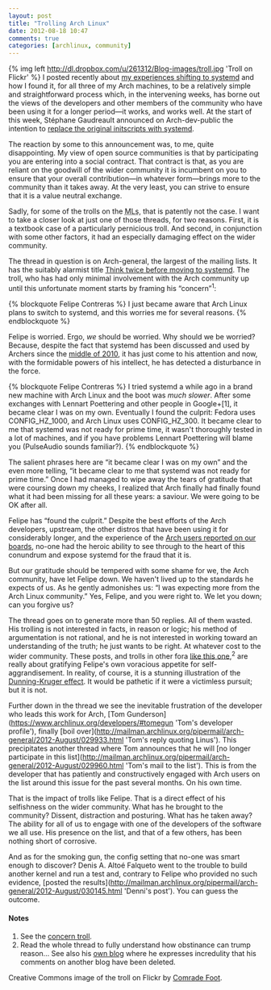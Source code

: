 ```yaml
---
layout: post
title: "Trolling Arch Linux"
date: 2012-08-18 10:47
comments: true
categories: [archlinux, community]
---
```

    
{% img left http://dl.dropbox.com/u/261312/Blog-images/troll.jpg 'Troll on Flickr' %}
I posted recently about
[my experiences shifting to systemd](http://jasonwryan.com/blog/2012/08/04/systemd/ 'Some thoughts on moving across…')
and how I found it, for all three of my Arch machines, to be a relatively simple and
straightforward process which, in the intervening weeks, has borne out the views of 
the developers and other members of the community who have been using it for a longer
period—it works, and works well. At the start of this week, Stéphane Gaudreault
announced on Arch-dev-public the intention to 
[replace the original initscripts with systemd](http://mailman.archlinux.org/pipermail/arch-dev-public/2012-August/023389.html 'ML post seeking developer views').

The reaction by some to this announcement was, to me, quite disappointing. My view of
open source communities is that by participating you are entering into a social contract.
That contract is that, as you are reliant on the goodwill of the wider community it is
incumbent on you to ensure that your overall contribution—in whatever form—brings
more to the community than it takes away. At the very least, you can strive to ensure 
that it is a value neutral exchange.

Sadly, for some of the trolls on the <acronym title="Mailing lists">MLs</acronym>, that
is patently not the case. I want to take a closer look at just one of those threads, for two
reasons. First, it is a textbook case of a particularly pernicious troll. And second, in
conjunction with some other factors, it had an especially damaging effect on the wider
community. 

The thread in question is on Arch-general, the largest of the mailing lists. It has
the suitably alarmist title
[Think twice before moving to systemd](http://mailman.archlinux.org/pipermail/arch-general/2012-August/029856.html 'A trolling we will go…').
The troll, who has had only minimal involvement with the Arch community up until this
unfortunate moment starts by framing his “concern”<sup>1</sup>:

{% blockquote Felipe Contreras %}
I just became aware that Arch Linux plans to switch to systemd, and this worries me for several reasons.
{% endblockquote %}

Felipe is worried. Ergo, *we* should be worried. Why should we be worried? Because,
despite the fact that systemd has been discussed and used by Archers since the
[middle of 2010](https://bbs.archlinux.org/viewtopic.php?id=96316 '57 page thread on the Arch BBS'),
it has just come to his attention and now, with the formidable powers of his intellect,
he has detected a disturbance in the force.

{% blockquote Felipe Contreras %}
I tried systemd a while ago in a brand new machine with Arch Linux and the boot was *much slower*. After some exchanges with Lennart Poettering and other people in Google+[1], it became clear I was on my own. Eventually I found the culprit: Fedora uses CONFIG_HZ_1000, and Arch Linux uses CONFIG_HZ_300. It became clear to me that systemd was not ready for prime time, it wasn't thoroughly tested in a lot of machines, and if you have problems Lennart Poettering will blame you (PulseAudio sounds familiar?).
{% endblockquote %}

The salient phrases here are “it became clear I was on my own” and the even more telling, 
“it became clear to me that systemd was not ready for prime time.” Once I had managed to 
wipe away the tears of gratitude that were coursing down my cheeks, I realized that Arch
finally had finally found what it had been missing for all these years: a saviour. We
were going to be OK after all.

Felipe has “found the culprit.” Despite the best efforts of the Arch developers, upstream,
the other distros that have been using it for considerably longer, and the experience of the
[Arch users reported on our boards](https://bbs.archlinux.org/viewtopic.php?pid=1147676 'Thread on systemd - one of many'),
no-one had the heroic ability to see through to the heart of this conundrum and expose
systemd for the fraud that it is.

But our gratitude should be tempered with some shame for we, the Arch community, have let
Felipe down. We haven't lived up to the standards he expects of us. As he gently admonishes us: 
“I was expecting more from the Arch Linux community.” Yes, Felipe, and you were right to. 
We let you down; can you forgive us?

The thread goes on to generate more than 50 replies. All of them wasted. 
His trolling is not interested in facts, in reason or logic; his method of argumentation is
not rational, and he is not interested in working toward an understanding
of the truth; he just wants to be right. At whatever cost to the wider community. These posts, 
and trolls in other fora
[like this one](https://lkml.org/lkml/2012/4/12/434 'LKML exchange with Linus Torvalds'),<sup>2</sup>
are really about gratifying Felipe's own voracious appetite for self-aggrandisement. In reality,
of course, it is a stunning illustration of the
[Dunning-Kruger effect](https://secure.wikimedia.org/wikipedia/en/wiki/Dunning%E2%80%93Kruger_effect 'Wikipedia entry').
It would be pathetic if it were a victimless pursuit; but it is not.

Further down in the thread we see the inevitable frustration of the developer who leads
this work for Arch, 
[Tom Gunderson](https://www.archlinux.org/developers/#tomegun 'Tom's developer profile'),
finally [boil over](http://mailman.archlinux.org/pipermail/arch-general/2012-August/029933.html 'Tom's reply quoting Linus').
This precipitates another thread where Tom announces that he will
[no longer participate in this list](http://mailman.archlinux.org/pipermail/arch-general/2012-August/029960.html 'Tom's mail to the list').
This is from the developer that has patiently and constructively engaged with Arch users on the
list around this issue for the past several months. On his own time.

That is the impact of trolls like Felipe. That is a direct effect of his selfishness on the
wider community. What has he brought to the community? Dissent, distraction and posturing.
What has he taken away? The ability for all of us to engage with one of the developers
of the software we all use. His presence on the list, and that of a few others,
has been nothing short of corrosive.

And as for the smoking gun, the config setting that no-one was smart enough to 
discover? Denis A. Altoé Falqueto went to the trouble to build another kernel
and run a test and, contrary to Felipe who provided no such evidence, 
[posted the results](http://mailman.archlinux.org/pipermail/arch-general/2012-August/030145.html 'Denni's post').
You can guess the outcome.

#### Notes
1. See the [concern troll](http://www.urbandictionary.com/define.php?term=concern+troll).
2. Read the whole thread to fully understand how obstinance can trump reason… See
also his [own blog](http://felipec.wordpress.com/2012/05/26/no-mercurial-branches-are-still-not-better-than-git-ones-response-to-jhws-more-on-mercurial-vs-git-with-graphs/)
where he expresses incredulity that his comments on another blog have been deleted.

Creative Commons image of the troll on Flickr by
[Comrade Foot](http://www.flickr.com/photos/56380734@N05/6937763971/).
